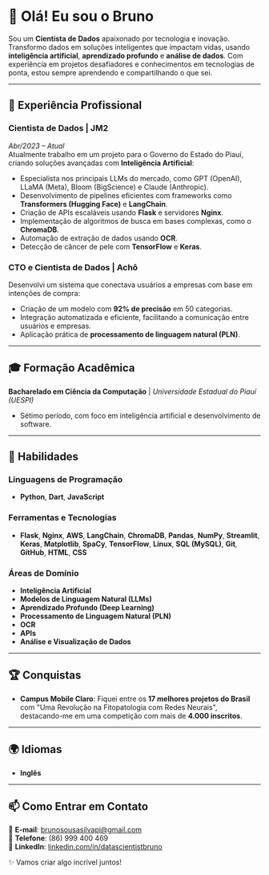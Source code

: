 # 👋 Olá! Eu sou o Bruno

Sou um **Cientista de Dados** apaixonado por tecnologia e inovação. Transformo dados em soluções inteligentes que impactam vidas, usando **inteligência artificial**, **aprendizado profundo** e **análise de dados**. Com experiência em projetos desafiadores e conhecimentos em tecnologias de ponta, estou sempre aprendendo e compartilhando o que sei.  

---

## 💼 Experiência Profissional  

### **Cientista de Dados** | JM2  
*Abr/2023 – Atual*  
Atualmente trabalho em um projeto para o Governo do Estado do Piauí, criando soluções avançadas com **Inteligência Artificial**:  
- Especialista nos principais LLMs do mercado, como GPT (OpenAI), LLaMA (Meta), Bloom (BigScience) e Claude (Anthropic).  
- Desenvolvimento de pipelines eficientes com frameworks como **Transformers (Hugging Face)** e **LangChain**.  
- Criação de APIs escaláveis usando **Flask** e servidores **Nginx**.  
- Implementação de algoritmos de busca em bases complexas, como o **ChromaDB**.  
- Automação de extração de dados usando **OCR**.  
- Detecção de câncer de pele com **TensorFlow** e **Keras**.  

### **CTO e Cientista de Dados** | Achô  
Desenvolvi um sistema que conectava usuários a empresas com base em intenções de compra:  
- Criação de um modelo com **92% de precisão** em 50 categorias.  
- Integração automatizada e eficiente, facilitando a comunicação entre usuários e empresas.  
- Aplicação prática de **processamento de linguagem natural (PLN)**.  

---

## 🎓 Formação Acadêmica  
**Bacharelado em Ciência da Computação** | *Universidade Estadual do Piauí (UESPI)*  
- Sétimo período, com foco em inteligência artificial e desenvolvimento de software.  

---

## 🚀 Habilidades  

### Linguagens de Programação  
- **Python**, **Dart**, **JavaScript**  

### Ferramentas e Tecnologias  
- **Flask**, **Nginx**, **AWS**, **LangChain**, **ChromaDB**, **Pandas**, **NumPy**, **Streamlit**, **Keras**, **Matplotlib**, **SpaCy**, **TensorFlow**, **Linux**, **SQL (MySQL)**, **Git**, **GitHub**, **HTML**, **CSS**  

### Áreas de Domínio  
- **Inteligência Artificial**  
- **Modelos de Linguagem Natural (LLMs)**  
- **Aprendizado Profundo (Deep Learning)**  
- **Processamento de Linguagem Natural (PLN)**  
- **OCR**  
- **APIs**  
- **Análise e Visualização de Dados**  

---

## 🏆 Conquistas  
- **Campus Mobile Claro**: Fiquei entre os **17 melhores projetos do Brasil** com "Uma Revolução na Fitopatologia com Redes Neurais", destacando-me em uma competição com mais de **4.000 inscritos**.  

---

## 🌍 Idiomas  
- **Inglês**

---

## 📫 Como Entrar em Contato  
📧 **E-mail**: brunosousasilvapi@gmail.com  
📱 **Telefone**: (86) 999 400 469  
💼 **LinkedIn**: [linkedin.com/in/datascientistbruno](https://www.linkedin.com/in/datascientistbruno)  

✨ Vamos criar algo incrível juntos!
